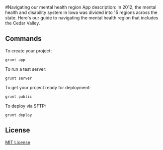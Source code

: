 #Navigating our mental health region
App description: In 2012, the mental health and disability system in Iowa was divided into 15 regions across the state. Here's our guide to navigating the mental health region that includes the Cedar Valley.

## Commands
To create your project:

	grunt app

To run a test server:

	grunt server

To get your project ready for deployment:

	grunt public

To deploy via SFTP:

	grunt deploy


## License

[MIT License](http://en.wikipedia.org/wiki/MIT_License)
